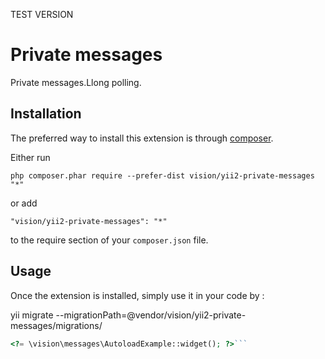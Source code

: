TEST VERSION


Private messages
================
Private messages.Llong polling.

Installation
------------

The preferred way to install this extension is through [composer](http://getcomposer.org/download/).

Either run

```
php composer.phar require --prefer-dist vision/yii2-private-messages "*"
```

or add

```
"vision/yii2-private-messages": "*"
```

to the require section of your `composer.json` file.


Usage
-----

Once the extension is installed, simply use it in your code by  :

yii migrate --migrationPath=@vendor/vision/yii2-private-messages/migrations/

```php
<?= \vision\messages\AutoloadExample::widget(); ?>```